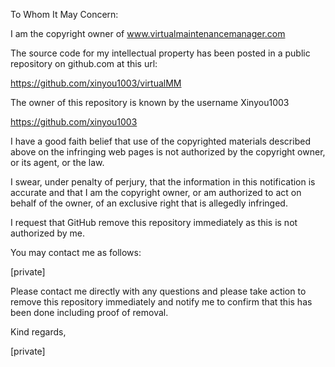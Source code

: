 To Whom It May Concern:

I am the copyright owner of www.virtualmaintenancemanager.com

The source code for my intellectual property has been posted in a public repository on github.com at this url:

https://github.com/xinyou1003/virtualMM

The owner of this repository is known by the username Xinyou1003

https://github.com/xinyou1003

I have a good faith belief that use of the copyrighted materials described above on the infringing web pages is not authorized by the copyright owner, or its agent, or the law.

I swear, under penalty of perjury, that the information in this notification is accurate and that I am the copyright owner, or am authorized to act on behalf of the owner, of an exclusive right that is allegedly infringed.

I request that GitHub remove this repository immediately as this is not authorized by me.

You may contact me as follows:

[private]

Please contact me directly with any questions and please take action to remove this repository immediately and notify me to confirm that this has been done including proof of removal.

Kind regards,

[private]
